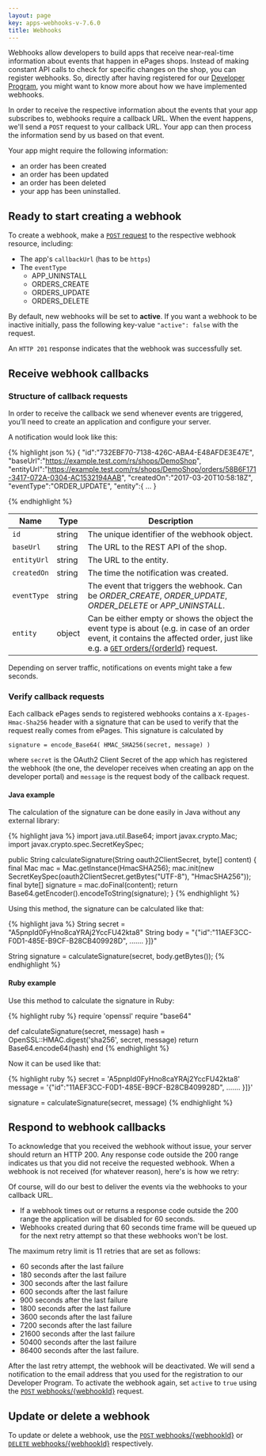 ```yaml
---
layout: page
key: apps-webhooks-v-7.6.0
title: Webhooks
---
```


Webhooks allow developers to build apps that receive near-real-time information about events that happen in ePages shops.
Instead of making constant API calls to check for specific changes on the shop, you can register webhooks.
So, directly after having registered for our [Developer Program](/#modal-popup-6), you might want to know more about how we have implemented webhooks.

In order to receive the respective information about the events that your app subscribes to, webhooks require a callback URL.
When the event happens, we'll send a `POST` request to your callback URL.
Your app can then process the information send by us based on that event.

Your app might require the following information:

* an order has been created
* an order has been updated
* an order has been deleted
* your app has been uninstalled.

## Ready to start creating a webhook

To create a webhook, make a [`POST` request](page:apps-api-post-shopid-webhooks-information) to the respective webhook resource, including:

* The app's `callbackUrl` (has to be `https`)
* The `eventType`
    * APP_UNINSTALL
    * ORDERS_CREATE
    * ORDERS_UPDATE
    * ORDERS_DELETE

By default, new webhooks will be set to **active**.
If you want a webhook to be inactive initially, pass the following key-value `"active": false` with the request.

An `HTTP 201` response indicates that the webhook was successfully set.

## Receive webhook callbacks

### Structure of callback requests

In order to receive the callback we send whenever events are triggered, you’ll need to create an application and configure your server.

A notification would look like this:

{% highlight json %}
{
   "id":"732EBF70-7138-426C-ABA4-E48AFDE3E47E",
   "baseUrl":"https://example.test.com/rs/shops/DemoShop",
   "entityUrl":"https://example.test.com/rs/shops/DemoShop/orders/58B6F171-3417-072A-0304-AC1532194AAB",
   "createdOn":"2017-03-20T10:58:18Z",
   "eventType":"ORDER_UPDATE",
   "entity":{ ... }

{% endhighlight %}

| Name      | Type      | Description    |
|---------------|---------------| -------|
| `id`   | string | The unique identifier of the webhook object. |
| `baseUrl`   | string | The URL to the REST API of the shop. |
| `entityUrl`   | string | The URL to the entity. |
| `createdOn`  | string | The time the notification was created. |
| `eventType`  | string | The event that triggers the webhook. Can be *ORDER_CREATE*, *ORDER_UPDATE*, *ORDER_DELETE* or *APP_UNINSTALL*. |
| `entity`   | object | Can be either empty or shows the object the event type is about (e.g. in case of an order event, it contains the affected order, just like e.g. a [`GET` orders/{orderId}](https://developer.epages.com/apps/api-reference/get-shopid-orders-orderid) request.  |

Depending on server traffic, notifications on events might take a few seconds.

### Verify callback requests

Each callback ePages sends to registered webhooks contains a `X-Epages-Hmac-Sha256` header with a signature that can be used to verify that the request really comes from ePages.
This signature is calculated by

`signature = encode_Base64( HMAC_SHA256(secret, message) )`

where `secret` is the OAuth2 Client Secret of the app which has registered the webhook (the one, the developer receives when creating an app on the developer portal) and `message` is the request body of the callback request.

#### Java example

The calculation of the signature can be done easily in Java without any external library:

{% highlight java %}
import java.util.Base64;
import javax.crypto.Mac;
import javax.crypto.spec.SecretKeySpec;

public String calculateSignature(String oauth2ClientSecret, byte[] content) {
    final Mac mac = Mac.getInstance(HmacSHA256);
    mac.init(new SecretKeySpec(oauth2ClientSecret.getBytes("UTF-8"), "HmacSHA256"));
    final byte[] signature = mac.doFinal(content);
    return Base64.getEncoder().encodeToString(signature);
}
{% endhighlight %}

Using this method, the signature can be calculated like that:

{% highlight java %}
String secret = "A5pnpId0FyHno8caYRAj2YccFU42kta8"
String body = "{\"id\":\"11AEF3CC-F0D1-485E-B9CF-B28CB409928D\", ....... }]}"

String signature = calculateSignature(secret, body.getBytes());
{% endhighlight %}

#### Ruby example

Use this method to calculate the signature in Ruby:

{% highlight ruby %}
require 'openssl'
require "base64"

def calculateSignature(secret, message)
    hash = OpenSSL::HMAC.digest('sha256', secret, message)
    return Base64.encode64(hash)
end
{% endhighlight %}

Now it can be used like that:

{% highlight ruby %}
secret = 'A5pnpId0FyHno8caYRAj2YccFU42kta8'
message = '{"id":"11AEF3CC-F0D1-485E-B9CF-B28CB409928D", ....... }]}'

signature = calculateSignature(secret, message)
{% endhighlight %}


## Respond to webhook callbacks

To acknowledge that you received the webhook without issue, your server should return an HTTP 200.
Any response code outside the 200 range indicates us that you did not receive the requested webhook.
When a webhook is not received (for whatever reason), here's is how we retry:

Of course, will do our best to deliver the events via the webhooks to your callback URL.

* If a webhook times out or returns a response code outside the 200 range the application will be disabled for 60 seconds.
* Webhooks created during that 60 seconds time frame will be queued up for the next retry attempt so that these webhooks won't be lost.

The maximum retry limit is 11 retries that are set as follows:

* 60 seconds after the last failure
* 180 seconds after the last failure
* 300 seconds after the last failure
* 600 seconds after the last failure
* 900 seconds after the last failure
* 1800 seconds after the last failure
* 3600 seconds after the last failure
* 7200 seconds after the last failure
* 21600 seconds after the last failure
* 50400 seconds after the last failure
* 86400 seconds after the last failure.

After the last retry attempt, the webhook will be deactivated.
We will send a notification to the email address that you used for the registration to our Developer Program.
To activate the webhook again, set `active` to `true` using the [`POST` webhooks/{webhookId}](page:apps-api-post-shopid-webhooks-webhookid-information) request.

## Update or delete a webhook

To update or delete a webhook, use the [`POST` webhooks/{webhookId}](page:apps-api-post-shopid-webhooks-webhookid-information) or [`DELETE` webhooks/{webhookId}](page:apps-api-delete-shopid-webhooks-webhookid-information) respectively.
